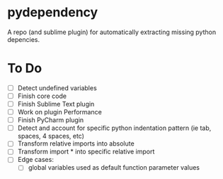 # pydependency

A repo (and sublime plugin) for automatically extracting missing python depencies.


# To Do

- [ ] Detect undefined variables
- [ ] Finish core code
- [ ] Finish Sublime Text plugin
- [ ] Work on plugin Performance
- [ ] Finish PyCharm plugin
- [ ] Detect and account for specific python indentation pattern (ie tab, spaces, 4 spaces, etc)
- [ ] Transform relative imports into absolute
- [ ] Transform import * into specific relative import
- [ ] Edge cases:
  - [ ] global variables used as default function parameter values

